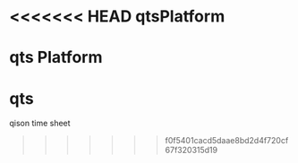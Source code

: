 <<<<<<< HEAD
qtsPlatform
===========

qts Platform
=======
qts
===

qison time sheet
>>>>>>> f0f5401cacd5daae8bd2d4f720cf67f320315d19
